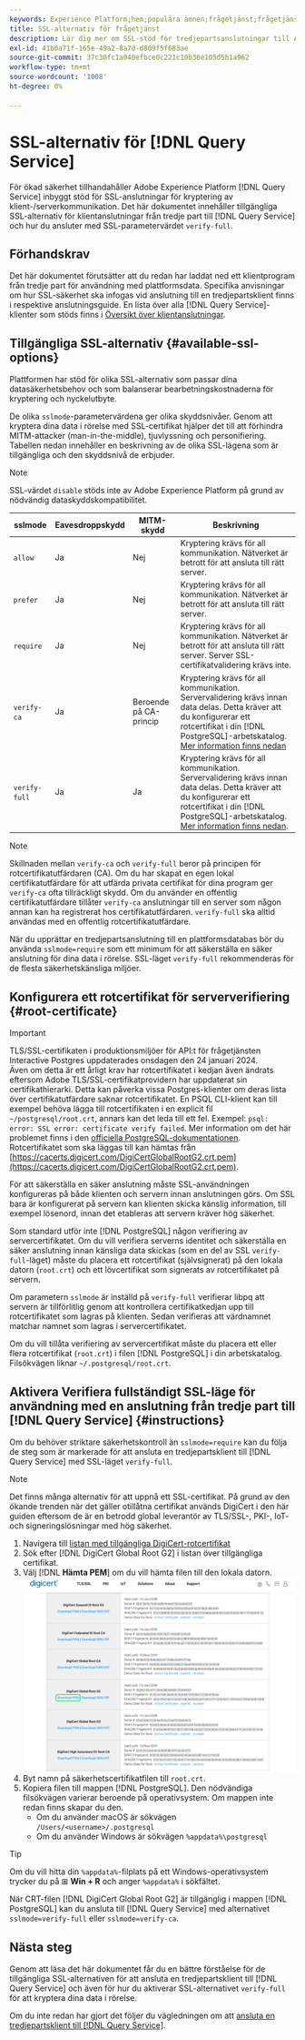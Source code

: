 ```yaml
---
keywords: Experience Platform;hem;populära ämnen;frågetjänst;frågetjänst;ansluta;ansluta till frågetjänst;SSL;ssl;sslmode;
title: SSL-alternativ för frågetjänst
description: Lär dig mer om SSL-stöd för tredjepartsanslutningar till Adobe Experience Platform Query Service och hur du ansluter i SSL-läge för verifiering.
exl-id: 41b0a71f-165e-49a2-8a7d-d809f5f683ae
source-git-commit: 37c30fc1a040efbce0c221c10b36e105d5b1a962
workflow-type: tm+mt
source-wordcount: '1008'
ht-degree: 0%

---
```


# SSL-alternativ för [!DNL Query Service]

För ökad säkerhet tillhandahåller Adobe Experience Platform [!DNL Query Service] inbyggt stöd för SSL-anslutningar för kryptering av klient-/serverkommunikation. Det här dokumentet innehåller tillgängliga SSL-alternativ för klientanslutningar från tredje part till [!DNL Query Service] och hur du ansluter med SSL-parametervärdet `verify-full`.

## Förhandskrav

Det här dokumentet förutsätter att du redan har laddat ned ett klientprogram från tredje part för användning med plattformsdata. Specifika anvisningar om hur SSL-säkerhet ska infogas vid anslutning till en tredjepartsklient finns i respektive anslutningsguide. En lista över alla [!DNL Query Service]-klienter som stöds finns i [Översikt över klientanslutningar](./overview.md).

## Tillgängliga SSL-alternativ {#available-ssl-options}

Plattformen har stöd för olika SSL-alternativ som passar dina datasäkerhetsbehov och som balanserar bearbetningskostnaderna för kryptering och nyckelutbyte.

De olika `sslmode`-parametervärdena ger olika skyddsnivåer. Genom att kryptera dina data i rörelse med SSL-certifikat hjälper det till att förhindra MITM-attacker (man-in-the-middle), tjuvlyssning och personifiering. Tabellen nedan innehåller en beskrivning av de olika SSL-lägena som är tillgängliga och den skyddsnivå de erbjuder.

>[!NOTE]
>
> SSL-värdet `disable` stöds inte av Adobe Experience Platform på grund av nödvändig dataskyddskompatibilitet.

| sslmode | Eavesdroppskydd | MITM-skydd | Beskrivning |
|---|---|---|---|
| `allow` | Ja | Nej | Kryptering krävs för all kommunikation. Nätverket är betrott för att ansluta till rätt server. |
| `prefer` | Ja | Nej | Kryptering krävs för all kommunikation. Nätverket är betrott för att ansluta till rätt server. |
| `require` | Ja | Nej | Kryptering krävs för all kommunikation. Nätverket är betrott för att ansluta till rätt server. Server SSL-certifikatvalidering krävs inte. |
| `verify-ca` | Ja | Beroende på CA-princip | Kryptering krävs för all kommunikation. Servervalidering krävs innan data delas. Detta kräver att du konfigurerar ett rotcertifikat i din [!DNL PostgreSQL]-arbetskatalog. [Mer information finns nedan](#instructions) |
| `verify-full` | Ja | Ja | Kryptering krävs för all kommunikation. Servervalidering krävs innan data delas. Detta kräver att du konfigurerar ett rotcertifikat i din [!DNL PostgreSQL]-arbetskatalog. [Mer information finns nedan](#instructions). |

>[!NOTE]
>
>Skillnaden mellan `verify-ca` och `verify-full` beror på principen för rotcertifikatutfärdaren (CA). Om du har skapat en egen lokal certifikatutfärdare för att utfärda privata certifikat för dina program ger `verify-ca` ofta tillräckligt skydd. Om du använder en offentlig certifikatutfärdare tillåter `verify-ca` anslutningar till en server som någon annan kan ha registrerat hos certifikatutfärdaren. `verify-full` ska alltid användas med en offentlig rotcertifikatutfärdare.

När du upprättar en tredjepartsanslutning till en plattformsdatabas bör du använda `sslmode=require` som ett minimum för att säkerställa en säker anslutning för dina data i rörelse. SSL-läget `verify-full` rekommenderas för de flesta säkerhetskänsliga miljöer.

## Konfigurera ett rotcertifikat för serververifiering {#root-certificate}

>[!IMPORTANT]
>
>TLS/SSL-certifikaten i produktionsmiljöer för API:t för frågetjänsten Interactive Postgres uppdaterades onsdagen den 24 januari 2024.<br>Även om detta är ett årligt krav har rotcertifikatet i kedjan även ändrats eftersom Adobe TLS/SSL-certifikatprovidern har uppdaterat sin certifikathierarki. Detta kan påverka vissa Postgres-klienter om deras lista över certifikatutfärdare saknar rotcertifikatet. En PSQL CLI-klient kan till exempel behöva lägga till rotcertifikaten i en explicit fil `~/postgresql/root.crt`, annars kan det leda till ett fel. Exempel: `psql: error: SSL error: certificate verify failed`. Mer information om det här problemet finns i den [officiella PostgreSQL-dokumentationen](https://www.postgresql.org/docs/current/libpq-ssl.html#LIBQ-SSL-CERTIFICATES).<br>Rotcertifikatet som ska läggas till kan hämtas från [https://cacerts.digicert.com/DigiCertGlobalRootG2.crt.pem](https://cacerts.digicert.com/DigiCertGlobalRootG2.crt.pem).

För att säkerställa en säker anslutning måste SSL-användningen konfigureras på både klienten och servern innan anslutningen görs. Om SSL bara är konfigurerat på servern kan klienten skicka känslig information, till exempel lösenord, innan det etableras att servern kräver hög säkerhet.

Som standard utför inte [!DNL PostgreSQL] någon verifiering av servercertifikatet. Om du vill verifiera serverns identitet och säkerställa en säker anslutning innan känsliga data skickas (som en del av SSL `verify-full`-läget) måste du placera ett rotcertifikat (självsignerat) på den lokala datorn (`root.crt`) och ett lövcertifikat som signerats av rotcertifikatet på servern.

Om parametern `sslmode` är inställd på `verify-full` verifierar libpq att servern är tillförlitlig genom att kontrollera certifikatkedjan upp till rotcertifikatet som lagras på klienten. Sedan verifieras att värdnamnet matchar namnet som lagras i servercertifikatet.

Om du vill tillåta verifiering av servercertifikat måste du placera ett eller flera rotcertifikat (`root.crt`) i filen [!DNL PostgreSQL] i din arbetskatalog. Filsökvägen liknar `~/.postgresql/root.crt`.

## Aktivera Verifiera fullständigt SSL-läge för användning med en anslutning från tredje part till [!DNL Query Service] {#instructions}

Om du behöver striktare säkerhetskontroll än `sslmode=require` kan du följa de steg som är markerade för att ansluta en tredjepartsklient till [!DNL Query Service] med SSL-läget `verify-full`.

>[!NOTE]
>
>Det finns många alternativ för att uppnå ett SSL-certifikat. På grund av den ökande trenden när det gäller otillåtna certifikat används DigiCert i den här guiden eftersom de är en betrodd global leverantör av TLS/SSL-, PKI-, IoT- och signeringslösningar med hög säkerhet.

1. Navigera till [listan med tillgängliga DigiCert-rotcertifikat](https://www.digicert.com/kb/digicert-root-certificates.htm)
1. Sök efter [!DNL DigiCert Global Root G2] i listan över tillgängliga certifikat.
1. Välj [!DNL **Hämta PEM**] om du vill hämta filen till den lokala datorn.
   ![Listan med tillgängliga DigiCert-rotcertifikat med nedladdnings-PEM är markerad.](../images/clients/ssl-modes/digicert.png)
1. Byt namn på säkerhetscertifikatfilen till `root.crt`.
1. Kopiera filen till mappen [!DNL PostgreSQL]. Den nödvändiga filsökvägen varierar beroende på operativsystem. Om mappen inte redan finns skapar du den.
   - Om du använder macOS är sökvägen `/Users/<username>/.postgresql`
   - Om du använder Windows är sökvägen `%appdata%\postgresql`

>[!TIP]
>
>Om du vill hitta din `%appdata%`-filplats på ett Windows-operativsystem trycker du på ⊞ **Win + R** och anger `%appdata%` i sökfältet.

När CRT-filen [!DNL DigiCert Global Root G2] är tillgänglig i mappen [!DNL PostgreSQL] kan du ansluta till [!DNL Query Service] med alternativet `sslmode=verify-full` eller `sslmode=verify-ca`.

## Nästa steg

Genom att läsa det här dokumentet får du en bättre förståelse för de tillgängliga SSL-alternativen för att ansluta en tredjepartsklient till [!DNL Query Service] och även för hur du aktiverar SSL-alternativet `verify-full` för att kryptera dina data i rörelse.

Om du inte redan har gjort det följer du vägledningen om att [ansluta en tredjepartsklient till [!DNL Query Service]](./overview.md).
